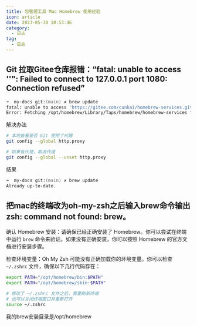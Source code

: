 ```yaml
---
title: 包管理工具 Mac Homebrew 使用经验
icon: article
date: 2023-05-30 10:53:46
category:
  - 日志
tag:
  - 日志
---
```



## Git 拉取Gitee仓库报错：“fatal: unable to access ''": Failed to connect to 127.0.0.1 port 1080: Connection refused”

```zsh
➜  my-docs git:(main) ✗ brew update
fatal: unable to access 'https://gitee.com/cunkai/homebrew-services.git/': Unsupported proxy syntax in '<127.0.0.1>:<7890>'
Error: Fetching /opt/homebrew/Library/Taps/homebrew/homebrew-services failed!
```

解决办法

```zsh
# 本地查看是否 Git 使用了代理
git config --global http.proxy

# 如果有代理，取消代理
git config --global --unset http.proxy
```

结果
```zsh
➜  my-docs git:(main) ✗ brew update
Already up-to-date.
```

## 把mac的终端改为oh-my-zsh之后输入brew命令输出zsh: command not found: brew。

确认 Homebrew 安装：请确保已经正确安装了 Homebrew。你可以尝试在终端中运行 `brew` 命令来验证。如果没有正确安装，你可以按照 Homebrew 的官方文档进行安装步骤。

检查环境变量：Oh My Zsh 可能没有正确加载你的环境变量。你可以检查 `~/.zshrc` 文件，确保以下几行代码存在：
```zsh
export PATH="/opt/homebrew/bin:$PATH"
export PATH="/opt/homebrew/sbin:$PATH"

# 修改了 ~/.zshrc 文件之后，需要刷新终端
# 也可以关闭终端窗口并重新打开
source ~/.zshrc
```

我的brew安装目录是/opt/homebrew

